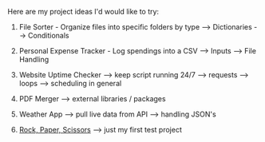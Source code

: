 Here are my project ideas I'd would like to try:

1. File Sorter - Organize files into specific folders by type
--> Dictionaries
--> Conditionals

2. Personal Expense Tracker - Log spendings into a CSV 
--> Inputs
--> File Handling

3. Website Uptime Checker
--> keep script running 24/7
--> requests
--> loops
--> scheduling in general

4. PDF Merger 
--> external libraries / packages

5. Weather App
--> pull live data from API
--> handling JSON's

6. [Rock, Paper, Scissors](https://github.com/pythorine/rock-paper-scissors)
--> just my first test project